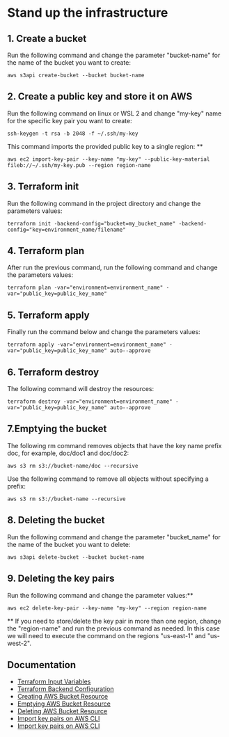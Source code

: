 # Stand up the infrastructure

## 1. Create a bucket

Run the following command and change the parameter "bucket-name" for the name of the bucket you want to create:

    aws s3api create-bucket --bucket bucket-name
 
## 2. Create a public key and store it on AWS 

Run the following command on linux or WSL 2 and change "my-key" name for the specific key pair you want to create:

    ssh-keygen -t rsa -b 2048 -f ~/.ssh/my-key

This command imports the provided public key to a single region: **

    aws ec2 import-key-pair --key-name "my-key" --public-key-material fileb://~/.ssh/my-key.pub --region region-name

## 3. Terraform init

Run the following command in the project directory and change the parameters values:

    terraform init -backend-config="bucket=my_bucket_name" -backend-config="key=environment_name/filename"

## 4. Terraform plan

After run the previous command, run the following command and change the parameters values:

    terraform plan -var="environment=environment_name" -var="public_key=public_key_name"

## 5. Terraform apply 

Finally run the command below and change the parameters values:

    terraform apply -var="environment=environment_name" -var="public_key=public_key_name" auto--approve

## 6. Terraform destroy

The following command will destroy the resources:

    terraform destroy -var="environment=environment_name" -var="public_key=public_key_name" auto--approve

## 7.Emptying the bucket

The following rm command removes objects that have the key name prefix doc, for example, doc/doc1 and doc/doc2:

    aws s3 rm s3://bucket-name/doc --recursive

Use the following command to remove all objects without specifying a prefix:

    aws s3 rm s3://bucket-name --recursive

## 8. Deleting the bucket

Run the following command and change the parameter "bucket_name" for the name of the bucket you want to delete:

    aws s3api delete-bucket --bucket bucket-name

## 9. Deleting the key pairs

Run the following command and change the parameter values:**

    aws ec2 delete-key-pair --key-name "my-key" --region region-name

** If you need to store/delete the key pair in more than one region, change the "region-name" and run the previous command as needed. In this case we will need to execute the command on the regions "us-east-1" and "us-west-2".

## Documentation

- [Terraform Input Variables](https://www.terraform.io/language/values/variables#input-variable-documentation)
- [Terraform Backend Configuration](https://www.terraform.io/language/settings/backends/configuration)
- [Creating AWS Bucket Resource](https://docs.aws.amazon.com/AmazonS3/latest/userguide/create-bucket-overview.html)
- [Emptying AWS Bucket Resource](https://docs.aws.amazon.com/AmazonS3/latest/userguide/empty-bucket.html)
- [Deleting AWS Bucket Resource](https://docs.aws.amazon.com/AmazonS3/latest/userguide/delete-bucket.html)
- [Import key pairs on AWS CLI](https://docs.aws.amazon.com/cli/latest/reference/ec2/import-key-pair.html)
- [Import key pairs on AWS CLI](https://docs.aws.amazon.com/cli/latest/userguide/cli-services-ec2-keypairs.html)